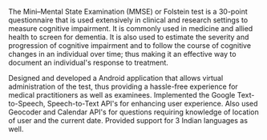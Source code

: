 The Mini–Mental State Examination (MMSE) or Folstein test is a 30-point questionnaire that is used extensively in clinical and research settings to measure cognitive impairment. It is commonly used in medicine and allied health to screen for dementia. It is also used to estimate the severity
and progression of cognitive impairment and to follow the course of cognitive changes in an
individual over time; thus making it an effective way to document an individual's response to
treatment.

Designed and developed a Android application that allows virtual administration of the test, thus providing a hassle-free experience for medical practitioners as well as examinees.
Implemented the Google Text-to-Speech, Speech-to-Text API's for enhancing user experience. Also used Geocoder and Calendar API's for questions requiring knowledge of location of user and the current date. 
Provided support for 3 Indian languages as well.

